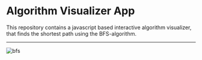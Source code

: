# Algorithm Visualizer App

This repository contains a javascript based interactive algorithm visualizer, that finds the shortest path using the BFS-algorithm.

---

![bfs](https://user-images.githubusercontent.com/90109108/145798117-78362a50-721e-48cb-af58-820176a83629.gif)
